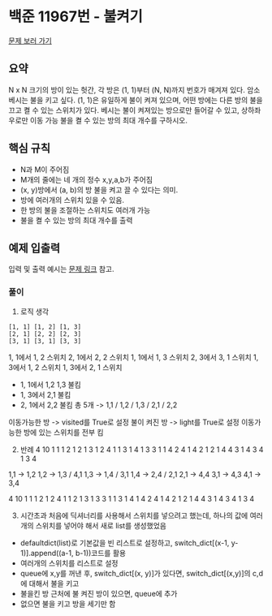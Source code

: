 # 백준 11967번 - 불켜기

[문제 보러 가기](https://www.acmicpc.net/problem/11967)

## 요약
N x N 크기의 방이 있는 헛간, 각 방은 (1, 1)부터 (N, N)까지 번호가 매겨져 있다.
암소 베시는 불을 키고 싶다.
(1, 1)은 유일하게 불이 켜져 있으며, 어떤 방에는 다른 방의 불을
끄고 켤 수 있는 스위치가 있다.
베시는 불이 켜져있는 방으로만 들어갈 수 있고, 상하좌우로만 이동 가능
불을 켤 수 있는 방의 최대 개수를 구하시오.

## 핵심 규칙
- N과 M이 주어짐
- M개의 줄에는 네 개의 정수 x,y,a,b가 주어짐
- (x, y)방에서 (a, b)의 방 불을 켜고 끌 수 있다는 의미.
- 방에 여러개의 스위치 있을 수 있음.
- 한 방의 불을 조절하는 스위치도 여러개 가능
- 불을 켤 수 있는 방의 최대 개수를 출력

## 예제 입출력

입력 및 출력 예시는 [문제 링크](https://www.acmicpc.net/problem/11967) 참고.

### 풀이
1. 로직 생각
```
[1, 1] [1, 2] [1, 3]
[2, 1] [2, 2] [2, 3]
[3, 1] [3, 1] [3, 3]
```
1, 1에서 1, 2 스위치
2, 1에서 2, 2 스위치
1, 1에서 1, 3 스위치
2, 3에서 3, 1 스위치
1, 3에서 1, 2 스위치
1, 3에서 2, 1 스위치

- 1, 1에서 1,2 1,3 불킴
- 1, 3에서 2,1 불킴
- 2, 1에서 2,2 불킴
총 5개 -> 1,1 / 1,2 / 1,3 / 2,1 / 2,2

이동가능한 방 -> visited를 True로 설정
불이 켜진 방 -> light를 True로 설정
이동가능한 방에 있는 스위치를 전부 킴

2. 반례
4 10
1 1 1 2
1 2 1 3
1 2 4 1
1 3 1 4
1 3 3 1
1 4 2 4
1 4 2 1
2 1 4 4
3 1 4 3
4 1 3 4

1,1 -> 1,2
1,2 -> 1,3 / 4,1
1,3 -> 1,4 / 3,1
1,4 -> 2,4 / 2,1
2,1 -> 4,4
3,1 -> 4,3
4,1 -> 3,4

4 10
1 1 1 2
1 2 4 1
1 2 1 3
1 3 3 1
1 3 1 4
1 4 2 4
1 4 2 1
2 1 4 4
3 1 4 3
4 1 3 4

3. 시간초과
처음에 딕셔너리를 사용해서 스위치를 넣으려고 했는데, 하나의 값에 여러개의 스위치를 넣어야 해서
새로 list를 생성했었음

- defaultdict(list)로 기본값을 빈 리스트로 설정하고, switch_dict[(x-1, y-1)].append((a-1, b-1))코드를 활용
- 여러개의 스위치를 리스트로 설정
- queue에 x,y를 꺼낸 후, switch_dict[(x, y)]가 있다면, switch_dict[(x,y)]의 c,d에 대해서 불을 키고
- 불을킨 방 근처에 불 켜진 방이 있으면, queue에 추가
- 없으면 불을 키고 방을 세기만 함